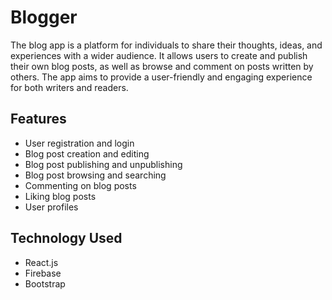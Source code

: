 # Blogger
The blog app is a platform for individuals to share their thoughts, ideas, and experiences with a wider audience. It allows users to create and publish their own blog posts, as well as browse and comment on posts written by others. The app aims to provide a user-friendly and engaging experience for both writers and readers.

## Features
 - User registration and login
 - Blog post creation and editing
 - Blog post publishing and unpublishing
 - Blog post browsing and searching
 - Commenting on blog posts
 - Liking blog posts
 - User profiles
 
 ## Technology Used
  - React.js
  - Firebase
  - Bootstrap
